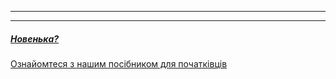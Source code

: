 - - -
- - -

##### [Новенька?][1]

[Ознайомтеся з нашим посібником для початківців][1]

[1]: /docs/guide/

[1]: /docs/guide/
